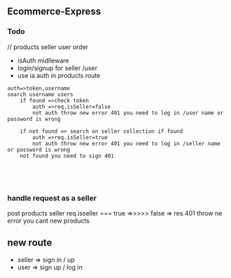 ## Ecommerce-Express

### Todo

// products seller user order

<!-- products eidt delete get by id get all quer/ upddate -->
<!-- postman request route  -->
<!-- seller sign in / up -->
<!-- user login/register  -->
<!-- order add new order  -->
<!-- isAuth=>is seller/not is registed or not  -->

- isAuth midlleware
- login/signup for seller /user
- use ia auth in products route

```
auth=>token,username
search username users
    if found =>check token
        auth =>req.isSeller=false
        not auth throw new error 401 you need to log in /user name or password is wrong

    if not found => search on seller collection if found
        auth =>req.isSeller=true
        not auth throw new error 401 you need to log in /seller name or password is wrong
    not found you need to sign 401





```

### handle request as a seller

post products seller req.isseller === true =>>>>>
false => res.401 throw ne error you cant new products

## new route

- seller => sign in / up
- user => sign up / log in

<!--
0. auth login register /seller
1. midlleware
2. complete product route query by name/ seller-name
2. start on seller router create new seller with sign-in / regiteration -->
